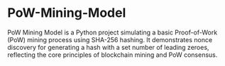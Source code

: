 # PoW-Mining-Model
PoW Mining Model is a Python project simulating a basic Proof-of-Work (PoW) mining process using SHA-256 hashing. It demonstrates nonce discovery for generating a hash with a set number of leading zeroes, reflecting the core principles of blockchain mining and PoW consensus.
